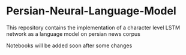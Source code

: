 # Persian-Neural-Language-Model
This repository contains the implementation of a character level LSTM network as a language model on persian news corpus

Notebooks will be added soon after some changes
